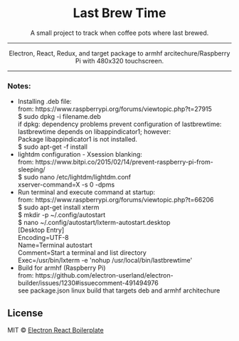 <div align="center">
    <h1>Last Brew Time</h1>
    <p>A small project to track when coffee pots where last brewed.</p>
    <hr>
    <p>Electron, React, Redux, and target package to armhf arcitechure/Raspberry Pi with 480x320 touchscreen.</p>
    <hr>
    <h3 align="left">Notes:</h3>
    <ul align="left">
        <li>Installing .deb file:<br>
	from: https://www.raspberrypi.org/forums/viewtopic.php?t=27915<br>
	$ sudo dpkg -i filename.deb<br>
	if dpkg: dependency problems prevent configuration of lastbrewtime:<br>
 	lastbrewtime depends on libappindicator1; however:<br>
  	Package libappindicator1 is not installed.<br>
	$ sudo apt-get -f install</li>
        <li>lightdm configuration - Xsession blanking:<br>
	from: https://www.bitpi.co/2015/02/14/prevent-raspberry-pi-from-sleeping/<br>
	$ sudo nano /etc/lightdm/lightdm.conf<br>
	xserver-command=X -s 0 -dpms</li>
	<li>Run terminal and execute command at startup:<br>
	from: https://www.raspberrypi.org/forums/viewtopic.php?t=66206<br>
	$ sudo apt-get install xterm<br>
	$ mkdir -p ~/.config/autostart<br>
	$ nano ~/.config/autostart/lxterm-autostart.desktop<br>
	[Desktop Entry]<br>
	Encoding=UTF-8<br>
	Name=Terminal autostart<br>
	Comment=Start a terminal and list directory<br>
	Exec=/usr/bin/lxterm -e 'nohup /usr/local/bin/lastbrewtime'</li>
	<li>Build for armhf (Raspberry Pi)<br>
	from: https://github.com/electron-userland/electron-builder/issues/1230#issuecomment-491494976<br>
	see package.json linux build that targets deb and armhf architechure</li>
</div>

## License

MIT © [Electron React Boilerplate](https://github.com/electron-react-boilerplate)
